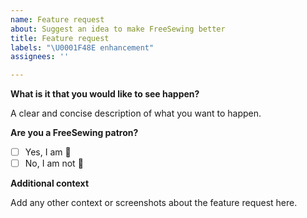 ```yaml
---
name: Feature request
about: Suggest an idea to make FreeSewing better
title: Feature request
labels: "\U0001F48E enhancement"
assignees: ''

---
```


**What is it that you would like to see happen?**

A clear and concise description of what you want to happen.

**Are you a FreeSewing patron?**

 - [ ] Yes, I am :hugs:
 - [ ] No, I am not :thinking:

**Additional context**

Add any other context or screenshots about the feature request here.

